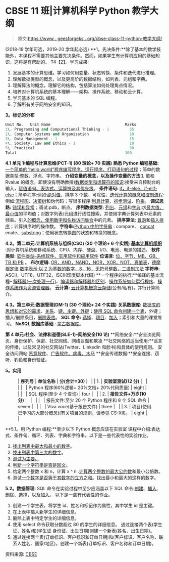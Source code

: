 # CBSE 11 班|计算机科学 Python 教学大纲

> 原文:[https://www . geesforgeks . org/cbse-class-11-python-教学大纲/](https://www.geeksforgeeks.org/cbse-class-11-python-syllabus/)

(2018-19 学年可选，2019-20 学年起必选)
**1。先决条件:**除了基本的数学技能外，本课程不需要其他主要先决条件。然而，如果学生有计算机应用的基础知识，这将是有帮助的。
T4【2】。学习成果:

1.  发展基本的计算思维。学习如何用变量、状态转换、条件和迭代进行推理。
2.  理解数据类型的概念，以及更高阶的数据结构，如列表、元组和字典。
3.  理解算法的概念，理解它的结构，包括算法如何处理角点情况。
4.  培养对计算机系统的基本理解——架构、操作系统、移动和云计算。
5.  学习基本的 SQL 编程。
6.  了解所有关于网络安全的知识。

**3。标记的分布**

```py
Unit No.   Unit Name                                 Marks
1\. Programming and Computational Thinking - 1         35
2\. Computer Systems and Organisation                  10
3\. Data Management - 1                                15
4\. Society, Law and Ethics - 1                        10
5\. Practical                                          30
Total                                                100
```

**4.1 单元 1:编程与计算思维(PCT-1) (80 理论+ 70 实践)**
**熟悉 Python 编程基础:** [一个简单的“hello world”程序](https://www.geeksforgeeks.org/python-language-introduction/)[编写程序、运行程序、打印语句的过程](https://www.geeksforgeeks.org/python-language-introduction/)；简单的数据类型:整数、浮点、字符串。
**介绍变量的概念，以及操作变量的方法**(L 值和 Rvalue 的概念，即使没有明确教授)[数据类型和运算符的知识](https://www.geeksforgeeks.org/basic-operators-python/):接受来自控制台的输入，[赋值语句、表达式、运算符及其优先级](https://www.geeksforgeeks.org/basic-operators-python/)。
**条件语句:** [if，if-else，if-elif-else](https://www.geeksforgeeks.org/decision-making-python-else-nested-elif/)；简单程序:例如:[绝对值](https://www.geeksforgeeks.org/abs-in-python/)、排序 3 个数、可除性、[迭代计算的概念和控制流程](https://www.geeksforgeeks.org/loops-and-loop-control-statements-continue-break-and-pass-in-python/):例如:[流程图](https://www.geeksforgeeks.org/an-introduction-to-flowcharts/)、[决策树](https://www.geeksforgeeks.org/decision-tree/)和伪代码；写很多程序:[利息计算](https://www.geeksforgeeks.org/python-program-for-compound-interest/)、[初步测试](https://www.geeksforgeeks.org/primality-test-set-1-introduction-and-school-method/)、[阶乘](https://www.geeksforgeeks.org/factorial-in-python/)。
**调试思路:** [错误和异常](https://www.geeksforgeeks.org/python-set-5-exception-handling/)；调试:pdb，断点。
**序列数据类型:** [列出](https://www.geeksforgeeks.org/python-list/)、[元组](https://www.geeksforgeeks.org/tuples-in-python/)和[字典](https://www.geeksforgeeks.org/python-set-4-dictionary-keywords-python/):求[最大值、最小值](https://www.geeksforgeeks.org/max-min-python/)的平均值；对数字列表/元组进行线性搜索，并使用字典计算列表中元素的频率。引入[的概念，使用数字和名称访问集合](https://www.geeksforgeeks.org/counters-in-python-set-2-accessing-counters/)中的元素。
**排序算法:** [冒泡](https://www.geeksforgeeks.org/bubble-sort/)和[插入排序](https://www.geeksforgeeks.org/insertion-sort/)；计算排序时的操作数。
**字符串:**[Python 中的字符串](https://www.geeksforgeeks.org/python-strings/) : compare、 [concat](https://www.geeksforgeeks.org/python-program-split-join-string/) enate、[substring](https://www.geeksforgeeks.org/string-find-python/)；使用状态转换图的状态和转换的概念。

**4.2。第二单元:计算机系统与组织(CSO) (20 个理论+ 6 个实践)**
[**基本计算机组织**](https://www.geeksforgeeks.org/basics-of-computer-and-its-operations/) :对计算机系统和移动系统、CPU、内存、硬盘、I/O、电池、电源的描述。
**软件类型:** [软件类型–系统软件、实用软件和应用软件](https://www.geeksforgeeks.org/software-concepts/)
**位语言:** [位、字节、MB、GB、TB 和 PB](https://www.geeksforgeeks.org/understanding-file-sizes-bytes-kb-mb-gb-tb-pb-eb-zb-yb/) 。
**布尔逻辑:** [OR，AND，NAND，NOR，XOR，NOT，真值表](https://www.geeksforgeeks.org/digital-logic-minimization-boolean-functions/)，[德摩根定律](https://www.geeksforgeeks.org/mathematics-properties-boolean-algebra/) [数字表示:以 2 为基数的数字，8，16，无符号整数，二进制加法](https://www.geeksforgeeks.org/number-representation-gq/)
**字符串:** ASCII，UTF8，UTF32，ISCII(印度脚本代码)
**一个程序的执行:**编译的基本流程– [](https://www.geeksforgeeks.org/introduction-compiler-design/) [解释器(一次处理一行)](https://www.geeksforgeeks.org/language-processors-assembler-compiler-and-interpreter/)、[编译器和解释器的区别](https://www.geeksforgeeks.org/compiler-vs-interpreter-2/)、[操作系统如何运行程序](https://www.geeksforgeeks.org/what-happens-when-we-turn-on-computer/)、[操作系统作为资源管理器](https://www.geeksforgeeks.org/operating-systems-need-and-functions/)。
**云计算:** [云计算机概念](https://www.geeksforgeeks.org/cloud-computing/)[云存储](https://www.geeksforgeeks.org/cloud-storage-actually-works/)(公有/私有)，并行计算简介。

**4.3。第三单元:数据管理(DM-1) (30 个理论+ 24 个实践)**
**关系数据库:** [数据库的思想和对它的需求](https://www.geeksforgeeks.org/need-for-dbms/)、[关系](https://www.geeksforgeeks.org/database-management-system-er-model/)、[键、主键、外键](https://www.geeksforgeeks.org/dbms-keys-candidate-super-primary-alternate-and-foreign/)；[使用 SQL 命令创建一个表](https://www.geeksforgeeks.org/sql-ddl-dml-dcl-tcl-commands/)，外键；插入/删除条目，[删除表格](https://www.geeksforgeeks.org/sql-delete-statement/)。
**SQL 命令:** [选择](https://www.geeksforgeeks.org/sql-select-query/)、[项目](https://www.geeksforgeeks.org/database-management-system-relational-algebra/)、[加入](https://www.geeksforgeeks.org/sql-join-set-1-inner-left-right-and-full-joins/)；索引和大量的课堂练习。
**NoSQL 数据库基础** : [蒙古数据库](https://www.geeksforgeeks.org/mongodb-an-introduction/)。

**第 4 单元:社会、法律和道德(SLE-1)–网络安全(10 论)**
**网络安全:**安全浏览网页、身份保护、保密、社交网络、网络巨魔和欺凌
**社交网络的适当使用:**谣言的传播，以及常见的社交网站(Twitter、LinkedIn 和脸书)和具体的使用规则。
安全访问网站:[恶意软件](https://www.geeksforgeeks.org/how-does-fileless-malware-make-its-way-to-computer/)、[广告软件、病毒、木马](https://www.geeksforgeeks.org/threats-to-information-security/)
**安全传递数据:**安全连接、窃听、钓鱼和身份验证。

**5。实用**

<figure class="table">

| **序列号** | **单位名称** | **分(合计=30)** |   |
| 1. | **实验室测试(12 分)** |   |   |
|   | Python 程序(60%逻辑+ 20%文档+ 20%代码质量) | eight |   |
|   | SQL 程序(至少 4 个查询) | four |   |
| 2. | **报告文件+万岁(10 分)** |   |   |
|   | 报告文件:至少 20 个 Python 程序和 8 个 SQL 命令 | seven |   |
|   | Viva voce(基于报告文件) | three |   |
| 3. | 项目(使用已学习的大部分概念)(有关项目的规则，请参见 CS-XII)。 | eight |   |

</figure>

**5.1。用 Python 编程:**至少以下 Python 概念应该在实验室
课程中介绍:表达式、条件句、循环、列表、字典和字符串。以下是一些代表性的实验作业。

1.  [找出列表中最大和最小的数字](https://www.geeksforgeeks.org/python-largest-smallest-second-largest-second-smallest-list/)。
2.  [找出列表中第三大的数字](https://www.geeksforgeeks.org/python-largest-smallest-second-largest-second-smallest-list/)。
3.  [测试为主要。](https://www.geeksforgeeks.org/primality-test-set-1-introduction-and-school-method/)
4.  [判断一个字符串是否是回文](https://www.geeksforgeeks.org/python-program-check-string-palindrome-not/)。
5.  给定两个整数 x 和 n，计算 x ^ n .[计算两个整数的最大公约数](https://www.geeksforgeeks.org/gcd-in-python/)和最小公倍数。
6.  测试[一个数字是否等于其数字的立方之和](https://www.geeksforgeeks.org/count-pairs-a-b-whose-sum-of-cubes-is-n-a3-b3-n/)。找出最小和最大的这样的数字。

**5.2。数据管理:** SQL 命令在实验过程中至少应涵盖以下 SQL 命令:[创建](https://www.geeksforgeeks.org/sql-create/)、[插入](https://www.geeksforgeeks.org/sql-insert-statement/)、[删除](https://www.geeksforgeeks.org/sql-delete-statement/)、[选择](https://www.geeksforgeeks.org/sql-select-query/)，以及[加入](https://www.geeksforgeeks.org/sql-join-set-1-inner-left-right-and-full-joins/)。
以下是一些有代表性的作业。

1.  创建一个学生表，将学生 id、姓名和标记作为属性，其中学生 id 是主键。
2.  在上表中插入新学生的详细信息。
3.  删除上表中特定学生的详细信息。
4.  使用 select 命令获取分数超过 80 的学生的详细信息。
    通过连接两个表(学生证、姓名)和(学生证
    身份证、出生日期)创建一个新表(姓名、出生日期)。
5.  通过连接两个表(订单标识、客户标识和订单日期)和(客户标识、客户名称、联系人姓名、国家/地区)，创建一个新表(订单标识、客户名称和订单日期)。

资料来源: [CBSE](http://cbseacademic.nic.in/web_material/Curriculum19/Main-SeniorSecondary/14_Computer_science_New.pdf)